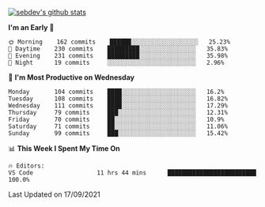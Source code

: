 [![sebdev's github stats](https://github-readme-stats.vercel.app/api?username=sebdeveloper6952&theme=vue-dark)](https://github.com/anuraghazra/github-readme-stats)
<!--START_SECTION:waka-->
**I'm an Early 🐤** 

```text
🌞 Morning    162 commits    ██████░░░░░░░░░░░░░░░░░░░   25.23% 
🌆 Daytime    230 commits    █████████░░░░░░░░░░░░░░░░   35.83% 
🌃 Evening    231 commits    █████████░░░░░░░░░░░░░░░░   35.98% 
🌙 Night      19 commits     ░░░░░░░░░░░░░░░░░░░░░░░░░   2.96%

```
📅 **I'm Most Productive on Wednesday** 

```text
Monday       104 commits    ████░░░░░░░░░░░░░░░░░░░░░   16.2% 
Tuesday      108 commits    ████░░░░░░░░░░░░░░░░░░░░░   16.82% 
Wednesday    111 commits    ████░░░░░░░░░░░░░░░░░░░░░   17.29% 
Thursday     79 commits     ███░░░░░░░░░░░░░░░░░░░░░░   12.31% 
Friday       70 commits     ██░░░░░░░░░░░░░░░░░░░░░░░   10.9% 
Saturday     71 commits     ██░░░░░░░░░░░░░░░░░░░░░░░   11.06% 
Sunday       99 commits     ███░░░░░░░░░░░░░░░░░░░░░░   15.42%

```


📊 **This Week I Spent My Time On** 

```text
🔥 Editors: 
VS Code                  11 hrs 44 mins      █████████████████████████   100.0%

```


 Last Updated on 17/09/2021
<!--END_SECTION:waka-->
